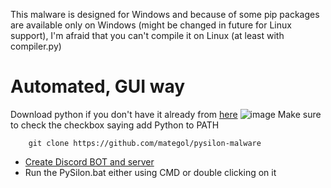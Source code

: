 This malware is designed for Windows and because of some pip packages are available only on Windows (might be changed in future for Linux support), I'm afraid that you can't compile it on Linux (at least with compiler.py)

# Automated, GUI way

Download python if you don't have it already from [here](https://www.python.org/downloads/)
![image](https://github.com/mategol/PySilon-malware/assets/85312115/62aa88ad-190f-4099-8893-f4c83aabe915)
Make sure to check the checkbox saying add Python to PATH

```shell
    git clone https://github.com/mategol/pysilon-malware
```

- [Create Discord BOT and server](https://github.com/mategol/PySilon-malware/wiki/Setup#creating-a-discord-server-for-controlling-the-malware)  
- Run the PySilon.bat either using CMD or double clicking on it
